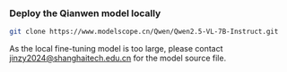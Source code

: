 ### Deploy the Qianwen model locally

```bash
git clone https://www.modelscope.cn/Qwen/Qwen2.5-VL-7B-Instruct.git
```
As the local fine-tuning model is too large, please contact jinzy2024@shanghaitech.edu.cn for the model source file.